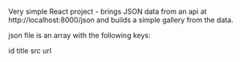 Very simple React project - brings JSON data from an api at http://localhost:8000/json and builds a simple gallery from the data. 

json file is an array with the following keys:

id
title
src
url
